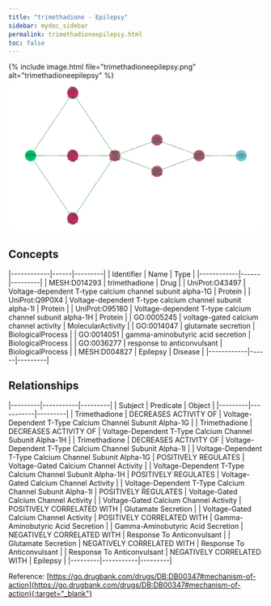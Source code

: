 ```yaml
---
title: "trimethadione - Epilepsy"
sidebar: mydoc_sidebar
permalink: trimethadioneepilepsy.html
toc: false 
---
```


{% include image.html file="trimethadioneepilepsy.png" alt="trimethadioneepilepsy" %}![Path Visualization](/images/trimethadioneepilepsy.png)

## Concepts

|------------|------|---------|
| Identifier | Name | Type    |
|------------|------|---------|
| MESH:D014293 | trimethadione | Drug |
| UniProt:O43497 | Voltage-dependent T-type calcium channel subunit alpha-1G | Protein |
| UniProt:Q9P0X4 | Voltage-dependent T-type calcium channel subunit alpha-1I | Protein |
| UniProt:O95180 | Voltage-dependent T-type calcium channel subunit alpha-1H | Protein |
| GO:0005245 | voltage-gated calcium channel activity | MolecularActivity |
| GO:0014047 | glutamate secretion | BiologicalProcess |
| GO:0014051 | gamma-aminobutyric acid secretion | BiologicalProcess |
| GO:0036277 | response to anticonvulsant | BiologicalProcess |
| MESH:D004827 | Epilepsy | Disease |
|------------|------|---------|

## Relationships

|---------|-----------|---------|
| Subject | Predicate | Object  |
|---------|-----------|---------|
| Trimethadione | DECREASES ACTIVITY OF | Voltage-Dependent T-Type Calcium Channel Subunit Alpha-1G |
| Trimethadione | DECREASES ACTIVITY OF | Voltage-Dependent T-Type Calcium Channel Subunit Alpha-1H |
| Trimethadione | DECREASES ACTIVITY OF | Voltage-Dependent T-Type Calcium Channel Subunit Alpha-1I |
| Voltage-Dependent T-Type Calcium Channel Subunit Alpha-1G | POSITIVELY REGULATES | Voltage-Gated Calcium Channel Activity |
| Voltage-Dependent T-Type Calcium Channel Subunit Alpha-1H | POSITIVELY REGULATES | Voltage-Gated Calcium Channel Activity |
| Voltage-Dependent T-Type Calcium Channel Subunit Alpha-1I | POSITIVELY REGULATES | Voltage-Gated Calcium Channel Activity |
| Voltage-Gated Calcium Channel Activity | POSITIVELY CORRELATED WITH | Glutamate Secretion |
| Voltage-Gated Calcium Channel Activity | POSITIVELY CORRELATED WITH | Gamma-Aminobutyric Acid Secretion |
| Gamma-Aminobutyric Acid Secretion | NEGATIVELY CORRELATED WITH | Response To Anticonvulsant |
| Glutamate Secretion | NEGATIVELY CORRELATED WITH | Response To Anticonvulsant |
| Response To Anticonvulsant | NEGATIVELY CORRELATED WITH | Epilepsy |
|---------|-----------|---------|

Reference: [https://go.drugbank.com/drugs/DB:DB00347#mechanism-of-action](https://go.drugbank.com/drugs/DB:DB00347#mechanism-of-action){:target="_blank"}